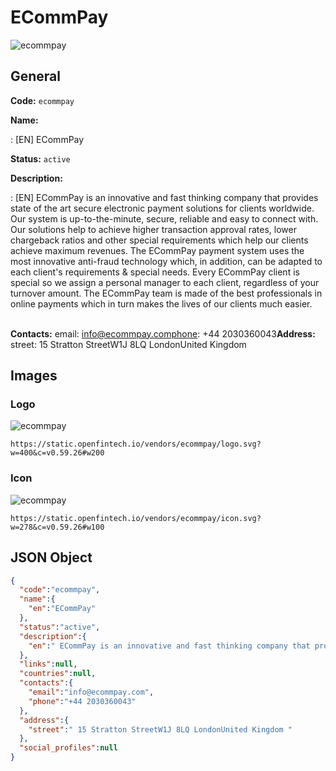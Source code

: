 
# ECommPay 
![ecommpay](https://static.openfintech.io/vendors/ecommpay/logo.svg?w=400&c=v0.59.26#w200)  

## General 
 
**Code:** `ecommpay` 
 
**Name:** 
 
:	[EN] ECommPay 
 
**Status:** `active` 
 
**Description:** 
 
: [EN]  ECommPay is an innovative and fast thinking company that provides state of the art secure electronic payment solutions for clients worldwide. Our system is up-to-the-minute, secure, reliable and easy to connect with. Our solutions help to achieve higher transaction approval rates, lower chargeback ratios and other special requirements which help our clients achieve maximum revenues. The ECommPay payment system uses the most innovative anti-fraud technology which, in addition, can be adapted to each client's requirements & special needs. Every ECommPay client is special so we assign a personal manager to each client, regardless of your turnover amount. The ECommPay team is made of the best professionals in online payments which in turn makes the lives of our clients much easier.        
 
**Contacts:** 
email: info@ecommpay.comphone: +44 2030360043**Address:** 
street:  15 Stratton StreetW1J 8LQ LondonUnited Kingdom  

## Images 

### Logo 
 
![ecommpay](https://static.openfintech.io/vendors/ecommpay/logo.svg?w=400&c=v0.59.26#w200)  

```
https://static.openfintech.io/vendors/ecommpay/logo.svg?w=400&c=v0.59.26#w200
```  

### Icon 
 
![ecommpay](https://static.openfintech.io/vendors/ecommpay/icon.svg?w=278&c=v0.59.26#w100)  

```
https://static.openfintech.io/vendors/ecommpay/icon.svg?w=278&c=v0.59.26#w100
```  

## JSON Object 

```json
{
  "code":"ecommpay",
  "name":{
    "en":"ECommPay"
  },
  "status":"active",
  "description":{
    "en":" ECommPay is an innovative and fast thinking company that provides state of the art secure electronic payment solutions for clients worldwide. Our system is up-to-the-minute, secure, reliable and easy to connect with. Our solutions help to achieve higher transaction approval rates, lower chargeback ratios and other special requirements which help our clients achieve maximum revenues. The ECommPay payment system uses the most innovative anti-fraud technology which, in addition, can be adapted to each client's requirements & special needs. Every ECommPay client is special so we assign a personal manager to each client, regardless of your turnover amount. The ECommPay team is made of the best professionals in online payments which in turn makes the lives of our clients much easier. \u00a0 \u00a0 \u00a0 "
  },
  "links":null,
  "countries":null,
  "contacts":{
    "email":"info@ecommpay.com",
    "phone":"+44 2030360043"
  },
  "address":{
    "street":" 15 Stratton StreetW1J 8LQ LondonUnited Kingdom "
  },
  "social_profiles":null
}
```  
